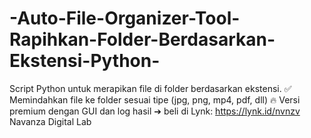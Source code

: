 # -Auto-File-Organizer-Tool-Rapihkan-Folder-Berdasarkan-Ekstensi-Python-
Script Python untuk merapikan file di folder berdasarkan ekstensi.  ✅ Memindahkan file ke folder sesuai tipe (jpg, png, mp4, pdf, dll)  🔥 Versi premium dengan GUI dan log hasil ➔ beli di Lynk: https://lynk.id/nvnzv  Navanza Digital Lab
